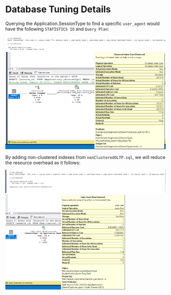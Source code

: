 # Database Tuning Details

Querying the Application.SessionType to find a specific `user_agent` would have the following `STATISTICS IO` and `Query Plan`:

<img src="Index Optimization/Images/image1.png">
<img src="Index Optimization/Images/image2.png">

By adding non-clustered indexes from `nonClusteredOLTP.sql`, we will reduce the resource overhead as it follows:

<img src="Index Optimization/Images/image3.png">
<img src="Index Optimization/Images/image4.png" height="300" width="auto">

